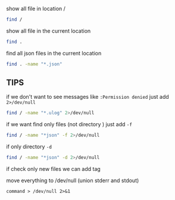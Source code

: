 show all file in location /
```bash
find /
```

show all file in the current location
```bash
find . 
```

find all json files in the current location
```bash
find . -name "*.json"
```

## TIPS

if we don't want to see messages like  `:Permission denied` just add `2>/dev/null`
```bash
find / -name "*.ulog" 2>/dev/null
```
if we want find only files (not directory ) just add `-f`
```bash
find / -name "*json" -f 2>/dev/null
```
if only directory `-d`
```bash
find / -name "*json" -d 2>/dev/null
```
if check only new files we can add tag


move everything to /dev/null (union stderr and stdout)
```
command > /dev/null 2>&1
```